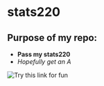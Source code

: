 # stats220
## Purpose of my repo:
* **Pass my stats220**
* *Hopefully get an A*

![Try this link for fun](https://media.tenor.com/5aE5T7edBz4AAAAM/the-simpsons-homer-simpson.gif)
